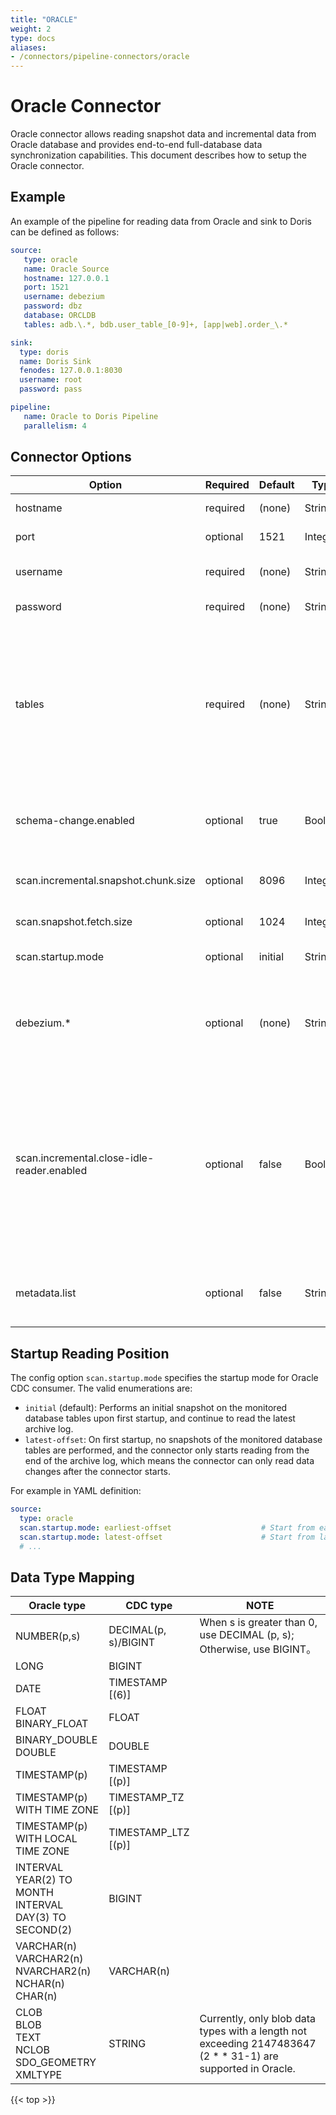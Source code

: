 ```yaml
---
title: "ORACLE"
weight: 2
type: docs
aliases:
- /connectors/pipeline-connectors/oracle
---
```

<!--
Licensed to the Apache Software Foundation (ASF) under one
or more contributor license agreements.  See the NOTICE file
distributed with this work for additional information
regarding copyright ownership.  The ASF licenses this file
to you under the Apache License, Version 2.0 (the
"License"); you may not use this file except in compliance
with the License.  You may obtain a copy of the License at

  http://www.apache.org/licenses/LICENSE-2.0

Unless required by applicable law or agreed to in writing,
software distributed under the License is distributed on an
"AS IS" BASIS, WITHOUT WARRANTIES OR CONDITIONS OF ANY
KIND, either express or implied.  See the License for the
specific language governing permissions and limitations
under the License.
-->

# Oracle Connector

Oracle connector allows reading snapshot data and incremental data from Oracle database and provides end-to-end full-database data synchronization capabilities.
This document describes how to setup the Oracle connector.


## Example

An example of the pipeline for reading data from Oracle and sink to Doris can be defined as follows:

```yaml
source:
   type: oracle
   name: Oracle Source
   hostname: 127.0.0.1
   port: 1521
   username: debezium
   password: dbz
   database: ORCLDB
   tables: adb.\.*, bdb.user_table_[0-9]+, [app|web].order_\.*

sink:
  type: doris
  name: Doris Sink
  fenodes: 127.0.0.1:8030
  username: root
  password: pass

pipeline:
   name: Oracle to Doris Pipeline
   parallelism: 4
```

## Connector Options

<div class="highlight">
<table class="colwidths-auto docutils">
    <thead>
      <tr>
        <th class="text-left" style="width: 10%">Option</th>
        <th class="text-left" style="width: 8%">Required</th>
        <th class="text-left" style="width: 7%">Default</th>
        <th class="text-left" style="width: 10%">Type</th>
        <th class="text-left" style="width: 65%">Description</th>
      </tr>
    </thead>
    <tbody>
    <tr>
      <td>hostname</td>
      <td>required</td>
      <td style="word-wrap: break-word;">(none)</td>
      <td>String</td>
      <td> IP address or hostname of the Oracle database server.</td>
    </tr>
    <tr>
      <td>port</td>
      <td>optional</td>
      <td style="word-wrap: break-word;">1521</td>
      <td>Integer</td>
      <td>Integer port number of the Oracle database server.</td>
    </tr>
    <tr>
      <td>username</td>
      <td>required</td>
      <td style="word-wrap: break-word;">(none)</td>
      <td>String</td>
      <td>Name of the Oracle database to use when connecting to the Oracle database server.</td>
    </tr>
    <tr>
      <td>password</td>
      <td>required</td>
      <td style="word-wrap: break-word;">(none)</td>
      <td>String</td>
      <td>Password to use when connecting to the Oracle database server.</td>
    </tr>
    <tr>
      <td>tables</td>
      <td>required</td>
      <td style="word-wrap: break-word;">(none)</td>
      <td>String</td>
      <td>Table name of the Oracle database to monitor. The table-name also supports regular expressions to monitor multiple tables that satisfy the regular expressions. <br>
          It is important to note that the dot (.) is treated as a delimiter for database and table names. 
          If there is a need to use a dot (.) in a regular expression to match any character, it is necessary to escape the dot with a backslash.<br>
          eg. db0.\.*, db1.user_table_[0-9]+, db[1-2].[app|web]order_\.*</td>
    </tr>
    <tr>
      <td>schema-change.enabled</td>
      <td>optional</td>
      <td style="word-wrap: break-word;">true</td>
      <td>Boolean</td>
      <td>Whether to send schema change events, so that downstream sinks can respond to schema changes and achieve table structure synchronization.</td>
    </tr>
    <tr>
      <td>scan.incremental.snapshot.chunk.size</td>
      <td>optional</td>
      <td style="word-wrap: break-word;">8096</td>
      <td>Integer</td>
      <td>The chunk size (number of rows) of table snapshot, captured tables are split into multiple chunks when read the snapshot of table.</td>
    </tr>
    <tr>
      <td>scan.snapshot.fetch.size</td>
      <td>optional</td>
      <td style="word-wrap: break-word;">1024</td>
      <td>Integer</td>
      <td>The maximum fetch size for per poll when read table snapshot.</td>
    </tr>
    <tr>
      <td>scan.startup.mode</td>
      <td>optional</td>
      <td style="word-wrap: break-word;">initial</td>
      <td>String</td>
      <td>Optional startup mode for Oracle CDC consumer, valid enumerations are "initial","latest-offset".</td>
    </tr>
    <tr>
      <td>debezium.*</td>
      <td>optional</td>
      <td style="word-wrap: break-word;">(none)</td>
      <td>String</td>
      <td>Pass-through Debezium's properties to Debezium Embedded Engine which is used to capture data changes from Oracle server.
          For example: <code>'debezium.snapshot.mode' = 'never'</code>.
          See more about the <a href="https://debezium.io/documentation/reference/1.9/connectors/oracle.html#oracle-connector-properties">Debezium's Oracle Connector properties</a></td> 
    </tr>
    <tr>
      <td>scan.incremental.close-idle-reader.enabled</td>
      <td>optional</td>
      <td style="word-wrap: break-word;">false</td>
      <td>Boolean</td>
      <td>Whether to close idle readers at the end of the snapshot phase. <br>
          The flink version is required to be greater than or equal to 1.14 when 'execution.checkpointing.checkpoints-after-tasks-finish.enabled' is set to true.<br>
          If the flink version is greater than or equal to 1.15, the default value of 'execution.checkpointing.checkpoints-after-tasks-finish.enabled' has been changed to true,
          so it does not need to be explicitly configured 'execution.checkpointing.checkpoints-after-tasks-finish.enabled' = 'true'</td>
    </tr>
    <tr>
      <td>metadata.list</td>
      <td>optional</td>
      <td style="word-wrap: break-word;">false</td>
      <td>String</td>
      <td>
        List of readable metadata from SourceRecord to be passed to downstream and could be used in transform module, split by `,`. Available readable metadata are: op_ts.
      </td>
    </tr>
    </tbody>
</table>
</div>

## Startup Reading Position

The config option `scan.startup.mode` specifies the startup mode for Oracle CDC consumer. The valid enumerations are:

- `initial` (default): Performs an initial snapshot on the monitored database tables upon first startup, and continue to read the latest archive log.
- `latest-offset`: On first startup, no snapshots of the monitored database tables are performed, and the connector only starts reading from the end of the archive log, which means the connector can only read data changes after the connector starts.

For example in YAML definition:

```yaml
source:
  type: oracle
  scan.startup.mode: earliest-offset                    # Start from earliest offset
  scan.startup.mode: latest-offset                      # Start from latest offset
  # ...
```

## Data Type Mapping

<div class="wy-table-responsive">
<table class="colwidths-auto docutils">
    <thead>
      <tr>
        <th class="text-left" style="width:30%;">Oracle type<a href="https://docs.oracle.com/cd/B13789_01/win.101/b10118/o4o00675.htm"></a></th>
        <th class="text-left" style="width:10%;">CDC type</th>
        <th class="text-left" style="width:60%;">NOTE</th>
      </tr>
    </thead>
    <tbody>
    <tr>
      <td>NUMBER(p,s)</td>
      <td>DECIMAL(p, s)/BIGINT</td>
      <td>When s is greater than 0, use DECIMAL (p, s); Otherwise, use BIGINT。</td>
    </tr>
    <tr>
      <td>
        LONG<br>
      </td>
      <td>BIGINT</td>
      <td></td>
    </tr>
    <tr>
      <td>
        DATE
      </td>
      <td>TIMESTAMP [(6)]</td>
      <td></td>
    </tr>
    <tr>
      <td>
        FLOAT<br>
        BINARY_FLOAT<br>
      </td>
      <td>FLOAT</td>
      <td></td>
    </tr>
   <tr>
      <td>
        BINARY_DOUBLE<br>
        DOUBLE
      </td>
      <td>DOUBLE</td>
      <td></td>
    </tr>
    <tr>
      <td>
        TIMESTAMP(p)
        </td>
      <td>TIMESTAMP [(p)]</td>
      <td></td>
    </tr>
    <tr>
      <td>
        TIMESTAMP(p) WITH TIME ZONE
      </td>
      <td>TIMESTAMP_TZ [(p)]</td>
      <td></td>
    </tr>
    <tr>
      <td>
        TIMESTAMP(p) WITH LOCAL TIME ZONE
      </td>
      <td>TIMESTAMP_LTZ [(p)]</td>
      <td></td>
    </tr>
    <tr>
      <td>
        INTERVAL YEAR(2) TO MONTH<br>
        INTERVAL DAY(3) TO SECOND(2)
      </td>
      <td>BIGINT</td>
      <td></td>
    </tr>
    <tr>
      <td>
        VARCHAR(n)<br>
        VARCHAR2(n)<br>
        NVARCHAR2(n)<br>
        NCHAR(n)<br>
        CHAR(n)<br>
      </td>
      <td>VARCHAR(n)</td>
      <td></td>
    </tr>
    <tr>
      <td>
        CLOB<br>
        BLOB<br>
        TEXT<br>
        NCLOB<br>
        SDO_GEOMETRY<br>
       XMLTYPE
      </td>
      <td>STRING</td>
      <td>Currently, only blob data types with a length not exceeding 2147483647 (2 * * 31-1) are supported in Oracle. </td>
    </tr>
    </tbody>
</table>
</div>
{{< top >}}

